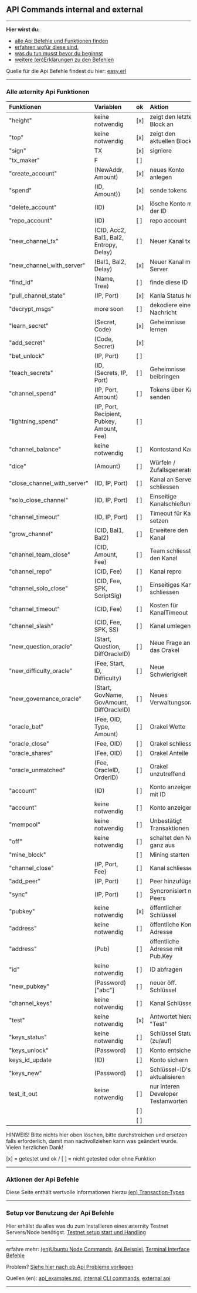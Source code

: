 ## API Commands internal and external

***

**Hier wirst du:**

- [alle Api Befehle und Funktionen finden](#alle-æternity-api-funktionen)
- [erfahren wofür diese sind.](#aktionen-der-api-befehle)
- [was du tun musst bevor du beginnst](#setup-vor-benutzung-der-api-befehle)
- [weitere (en)Erklärungen zu den Befehlen](Ubuntu-Node-Commands#commands)

Quelle für die Api Befehle findest du hier:
[easy.erl](../../../../aeternity/testnet/blob/master/src/easy.erl)

***

### Alle æternity Api Funktionen

| Funktionen                  | Variablen                                  | ok  | Aktion                             |
|:----------------------------|:-------------------------------------------|:----|:-----------------------------------|
| "height"                    | keine notwendig                            | [x] | zeigt den letzten Block an         |
| "top"                       | keine notwendig                            | [x] | zeigt den aktuellen Block an       |
| "sign"                      | TX                                         | [x] | signiere                           |
| "tx_maker"                  | F                                          | [ ] |                                    |
| "create_account"            | (NewAddr, Amount)                          | [x] | neues Konto anlegen                |
| "spend"                     | (ID, Amount))                              | [x] | sende tokens                       |
| "delete_account"            | (ID)                                       | [x] | lösche Konto mit der ID            |
| "repo_account"              | (ID)                                       | [ ] | repo account                       |
| "new_channel_tx"            | (CID, Acc2, Bal1, Bal2, Entropy, Delay)    | [ ] | Neuer Kanal tx                     |
| "new_channel_with_server"   | (Bal1, Bal2, Delay)                        | [x] | Neuer Kanal mit Server             |
| "find_id"                   | (Name, Tree)                               | [ ] | finde diese ID                     |
| "pull_channel_state"        | (IP, Port)                                 | [x] | Kanla Status holen                 |
| "decrypt_msgs"              | more soon                                  | [ ] | dekodiere eine Nachricht           |
| "learn_secret"              | (Secret, Code)                             | [x] | Geheimnisse lernen                 |
| "add_secret"                | (Code, Secret)                             | [x] |                                    |
| "bet_unlock"                | (IP, Port)                                 | [ ] |                                    |
| "teach_secrets"             | (ID, (Secrets, IP, Port)                   | [ ] | Geheimnisse beibringen             |
| "channel_spend"             | (IP, Port, Amount)                         | [ ] | Tokens über Kanal senden           |
| "lightning_spend"           | (IP, Port, Recipient, Pubkey, Amount, Fee) | [ ] |                                    |
| "channel_balance"           | keine notwendig                            | [ ] | Kontostand Kanal                   |
| "dice"                      | (Amount)                                   | [ ] | Würfeln / Zufallsgenerator         |
| "close_channel_with_server" | (ID, IP, Port)                             | [ ] | Kanal an Server schliessen         |
| "solo_close_channel"        | (ID, IP, Port)                             | [ ] | Einseitige Kanalschießung          |
| "channel_timeout"           | (ID, IP, Port)                             | [ ] | Timeout für Kanal setzen           |
| "grow_channel"              | (CID, Bal1, Bal2)                          | [ ] | Erweitere den Kanal                |
| "channel_team_close"        | (CID, Amount, Fee)                         | [ ] | Team schliesst den Kanal           |
| "channel_repo"              | (CID, Fee)                                 | [ ] | Kanal repro                        |
| "channel_solo_close"        | (CID, Fee, SPK, ScriptSig)                 | [ ] | Einseitiges Kanal schliessen       |
| "channel_timeout"           | (CID, Fee)                                 | [ ] | Kosten für KanalTimeout            |
| "channel_slash"             | (CID, Fee, SPK, SS)                        | [ ] | Kanal umlegen                      |
| "new_question_oracle"       | (Start, Question, DiffOracleID)            | [ ] | Neue Frage an das Orakel           |
| "new_difficulty_oracle"     | (Fee, Start, ID, Difficulty)               | [ ] | Neue Schwierigkeit                 |
| "new_governance_oracle"     | (Start, GovName, GovAmount, DiffOracleID)  | [ ] | Neues Verwaltungsorakel            |
| "oracle_bet"                | (Fee, OID, Type, Amount)                   | [ ] | Orakel Wette                       |
| "oracle_close"              | (Fee, OID)                                 | [ ] | Orakel schliessen                  |
| "oracle_shares"             | (Fee, OID)                                 | [ ] | Orakel Anteile                     |
| "oracle_unmatched"          | (Fee, OracleID, OrderID)                   | [ ] | Orakel unzutreffend                |
| "account"                   | (ID)                                       | [ ] | Konto anzeigen mit ID              |
| "account"                   | keine notwendig                            | [ ] | Konto anzeigen                     |
| "mempool"                   | keine notwendig                            | [ ] | Unbestätigt Transaktionen          |
| "off"                       | keine notwendig                            | [ ] | schaltet den Node ganz aus         |
| "mine_block"                |                                            | [ ] | Mining starten                     |
| "channel_close"             | (IP, Port, Fee)                            | [ ] | Kanal schliessen                   |
| "add_peer"                  | (IP, Port)                                 | [ ] | Peer hinzufügen                    |
| "sync"                      | (IP, Port)                                 | [ ] | Syncronisiert mit Peers            |
| "pubkey"                    | keine notwendig                            | [x] | öffentlicher Schlüssel             |
| "address"                   | keine notwendig                            | [ ] | öffentliche Konto-Adresse          |
| "address"                   | (Pub)                                      | [ ] | öffentliche Adresse mit Pub.Key    |
| "id"                        | keine notwendig                            | [ ] | ID abfragen                        |
| "new_pubkey"                | (Password) ["abc"]                         | [ ] | neuer öff. Schlüssel               |
| "channel_keys"              | keine notwendig                            | [ ] | Kanal Schlüssel                    |
| "test"                      | keine notwendig                            | [x] | Antwortet hierauf "Test"           |
| "keys_status"               | keine notwendig                            | [ ] | Schlüssel Status (zu/auf)          |
| "keys_unlock"               | (Password)                                 | [ ] | Konto entsichern                   |
| keys_id_update              | (ID)                                       | [ ] | Konto sichern                      |
| "keys_new"                  | (Password)                                 | [ ] | Schlüssel-ID's aktualisieren       |
| test_it_out                 | keine notwendig                            | [ ] | nur interen Developer Testanworten |
|                             |                                            | [ ] |                                    |
|                             |                                            | [ ] |                                    |

HINWEIS! Bitte nichts hier oben löschen, bitte durchstreichen und
ersetzen falls erforderlich, damit man nachvollziehen kann was geändert
wurde. Vielen herzlichen Dank!

[x] = getestet und ok / [ ] = nicht getested oder ohne Funktion

***

### Aktionen der Api Befehle

Diese Seite enthält wertvolle Informationen  hierzu
[(en) Transaction-Types](Transaction-Types)

***

### Setup vor Benutzung der Api Befehle

Hier erhälst du alles was du zum Installieren eines æternity Testnet Servers/Node benötigst.
[Testnet setup start und Handling]([German]-Testnet-setup-start-and-use)

***

erfahre mehr: [(en)Ubuntu Node Commands](Ubuntu-Node-Commands),
[Api Beispiel]([German]Api-Examples),
[Terminal Interface Befehle]([German]Terminal-interface-commands)

Problem?
[Siehe hier nach ob Api Probleme vorliegen](https://github.com/aeternity/testnet/issues?q=api)

Quellen (en):
[api_examples.md](../../../../aeternity/testnet/blob/master/docs/api_examples.md),
[internal CLI commands](../../../../aeternity/testnet/blob/master/src/networking/internal_handler.erl),
[external api](../../../../aeternity/testnet/blob/master/src/networking/handler.erl)

***
